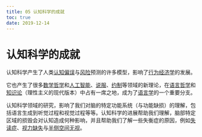 ```yaml
---
title: 05 认知科学的成就
toc: true
date: 2019-12-14
---
```

# 认知科学的成就



认知科学产生了人类[认知偏误](https://zh.wikipedia.org/wiki/認知偏誤)与[风险](https://zh.wikipedia.org/wiki/风险)预测的许多模型，影响了[行为经济学](https://zh.wikipedia.org/wiki/行為經濟學)的发展。

它也产生了很多[数学哲学](https://zh.wikipedia.org/wiki/数学哲学)和[人工智能](https://zh.wikipedia.org/wiki/人工智能)、[说服](https://zh.wikipedia.org/w/index.php?title=说服&action=edit&redlink=1)、[约制](https://zh.wikipedia.org/wiki/约制)等领域的新理论，在[语言哲学](https://zh.wikipedia.org/wiki/语言哲学)和[知识论](https://zh.wikipedia.org/wiki/知识论)（理性主义的现代版本）中占有一席之地，成为了[语言学](https://zh.wikipedia.org/wiki/语言学)的一个重要分支。

认知科学领域的研究，影响了我们对脑的特定功能系统（与功能缺损）的理解，包括语言生成到听觉过程和视觉过程等等。认知科学的进展帮助我们理解，脑部特定区域的损毁会对认知造成何种影响，并且帮助我们了解一些失衡症的原因，例如[失读症](https://zh.wikipedia.org/wiki/失讀症)、[视力缺失](https://zh.wikipedia.org/w/index.php?title=视力缺失&action=edit&redlink=1)与[半侧空间无视](https://zh.wikipedia.org/w/index.php?title=半侧空间无视&action=edit&redlink=1)。
